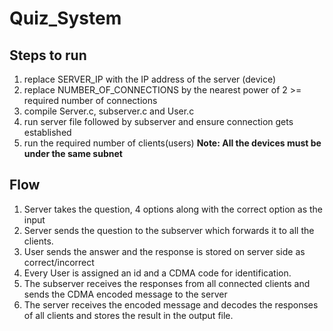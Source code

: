 # Quiz_System
## Steps to run
1. replace SERVER_IP with the IP address of the server (device)
2. replace NUMBER_OF_CONNECTIONS by the nearest power of 2 >= required number of connections
3. compile Server.c, subserver.c and User.c
4. run server file followed by subserver and ensure connection gets established
5. run the required number of clients(users)
**Note: All the devices must be under the same subnet**
## Flow
1. Server takes the question, 4 options along with the correct option as the input
2. Server sends the question to the subserver which forwards it to all the clients.
3. User sends the answer and the response is stored on server side as correct/incorrect
4. Every User is assigned an id and a CDMA code for identification.
5. The subserver receives the responses from all connected clients and sends the CDMA encoded message to the server
6. The server receives the encoded message and decodes the responses of all clients and stores the result in the output file.
